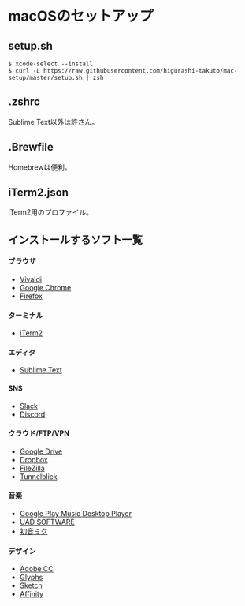 # macOSのセットアップ
## setup.sh
```console
$ xcode-select --install
$ curl -L https://raw.githubusercontent.com/higurashi-takuto/mac-setup/master/setup.sh | zsh
```

## .zshrc
Sublime Text以外は許さん。

## .Brewfile
Homebrewは便利。

## iTerm2.json
iTerm2用のプロファイル。

## インストールするソフト一覧
#### ブラウザ
- [Vivaldi](https://vivaldi.com/ja/)
- [Google Chrome](https://www.google.com/intl/ja_ALL/chrome/)
- [Firefox](https://www.mozilla.org/ja/firefox/new/)

#### ターミナル
- [iTerm2](https://www.iterm2.com/downloads.html)

#### エディタ
- [Sublime Text](https://www.sublimetext.com)

#### SNS
- [Slack](https://slack.com/intl/ja-jp/downloads/osx)
- [Discord](https://discordapp.com)

#### クラウド/FTP/VPN
- [Google Drive](https://www.google.com/intl/ja_ALL/drive/download/)
- [Dropbox](https://www.dropbox.com/ja/downloading)
- [FileZilla](https://filezilla-project.org/download.php?type=client)
- [Tunnelblick](https://tunnelblick.net/)

#### 音楽
- [Google Play Music Desktop Player](https://www.googleplaymusicdesktopplayer.com)
- [UAD SOFTWARE](https://www.uaudio.jp/uad/downloads/)
- [初音ミク](https://ec.crypton.co.jp/mypage/license)

#### デザイン
- [Adobe CC](https://www.adobe.com/jp/creativecloud/catalog/desktop.html)
- [Glyphs](https://glyphsapp.com/buy)
- [Sketch](https://www.sketch.com/)
- [Affinity](https://store.serif.com/ja-jp/account/downloads/)
